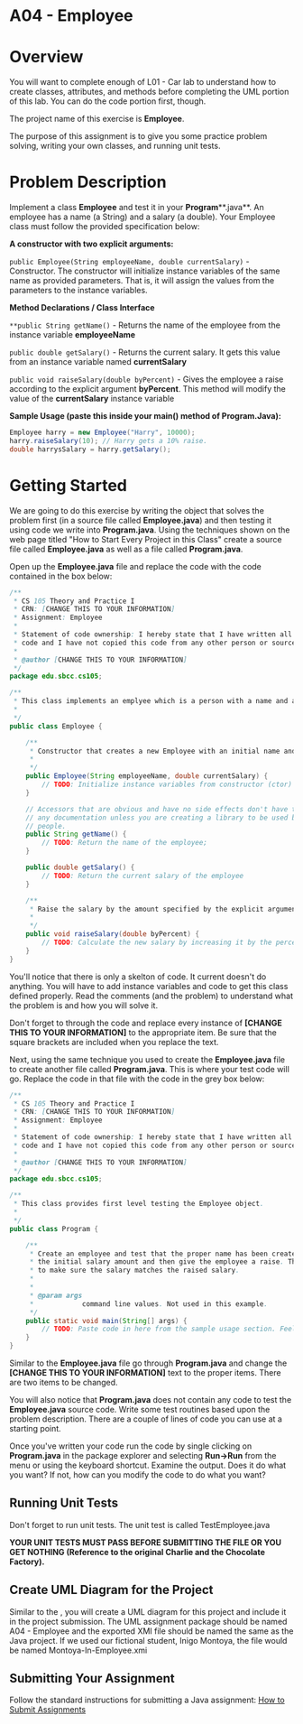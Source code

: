 # A04 - Employee

# Overview

You will want to complete enough of L01 - Car lab to understand how to create classes, attributes, and methods before completing the UML portion of this lab. You can do the code portion  first, though.

The project name of this exercise is **Employee**.

The purpose of this assignment is to give you some practice problem solving, writing your own classes, and running unit tests.

# Problem Description

Implement a class **Employee** and test it in your **Program****.java**. An employee has a name (a String) and a salary (a double). Your Employee class must follow the provided specification below:

**A constructor with two explicit arguments:**

`public Employee(String employeeName, double currentSalary)` - Constructor. The constructor will initialize instance variables of the same name as provided parameters. That is, it will assign the values from the parameters to the instance variables.

**Method Declarations / Class Interface**

`**public String getName()` - Returns the name of the employee from the instance variable **employeeName**

`public double getSalary()` - Returns the current salary. It gets this value from an instance variable named **currentSalary**

`public void raiseSalary(double byPercent)` - Gives the employee a raise according to the explicit argument **byPercent**. This method will modify the value of the **currentSalary** instance variable

**Sample Usage (paste this inside your main() method of Program.Java):**

```java
Employee harry = new Employee("Harry", 10000);
harry.raiseSalary(10); // Harry gets a 10% raise.
double harrysSalary = harry.getSalary();
```

# Getting Started

We are going to do this exercise by writing the object that solves the problem first (in a source file called **Employee.java**) and then testing it using code we write into **Program.java**. Using the techniques shown on the web page titled "How to Start Every Project in this Class" create a source file called **Employee.java** as well as a file called **Program.java**.

Open up the **Employee.java** file and replace the code with the code contained in the box below:

```java
/**
 * CS 105 Theory and Practice I
 * CRN: [CHANGE THIS TO YOUR INFORMATION]
 * Assignment: Employee
 * 
 * Statement of code ownership: I hereby state that I have written all of this
 * code and I have not copied this code from any other person or source.
 * 
 * @author [CHANGE THIS TO YOUR INFORMATION]
 */
package edu.sbcc.cs105;

/**
 * This class implements an emplyee which is a person with a name and a salary.
 *
 */
public class Employee {

    /**
     * Constructor that creates a new Employee with an initial name and salary.
     * 
     */
    public Employee(String employeeName, double currentSalary) {
		// TODO: Initialize instance variables from constructor (ctor) parameters
    }

    // Accessors that are obvious and have no side effects don't have to have
    // any documentation unless you are creating a library to be used by other
    // people.
    public String getName() {
		// TODO: Return the name of the employee;
    }

    public double getSalary() {
		// TODO: Return the current salary of the employee
    }

    /**
     * Raise the salary by the amount specified by the explicit argument.
     * 
     */
    public void raiseSalary(double byPercent) {
		// TODO: Calculate the new salary by increasing it by the percent passed in as a method argument
    }
}
```

You'll notice that there is only a skelton of code. It current doesn't do anything. You will have to add instance variables and code to get this class defined properly. Read the comments (and the problem) to understand what the problem is and how you will solve it.

Don't forget to through the code and replace every instance of **[CHANGE THIS TO YOUR INFORMATION]** to the appropriate item. Be sure that the square brackets are included when you replace the text.

Next, using the same technique you used to create the **Employee.java** file to create another file called **Program.java**. This is where your test code will go. Replace the code in that file with the code in the grey box below:

```java
/**
 * CS 105 Theory and Practice I
 * CRN: [CHANGE THIS TO YOUR INFORMATION]
 * Assignment: Employee
 * 
 * Statement of code ownership: I hereby state that I have written all of this
 * code and I have not copied this code from any other person or source.
 * 
 * @author [CHANGE THIS TO YOUR INFORMATION]
 */
package edu.sbcc.cs105;

/**
 * This class provides first level testing the Employee object.
 *
 */
public class Program {

    /**
     * Create an employee and test that the proper name has been created. Test
     * the initial salary amount and then give the employee a raise. Then check
     * to make sure the salary matches the raised salary.
     * 
     * 
     * @param args
     *            command line values. Not used in this example.
     */
    public static void main(String[] args) {
		// TODO: Paste code in here from the sample usage section. Feel free to adjust things like the salary and percent raised
    }
}
```

Similar to the **Employee.java** file go through **Program.java** and change the **[CHANGE THIS TO YOUR INFORMATION]** text to the proper items. There are two items to be changed.

You will also notice that **Program.java** does not contain any code to test the **Employee.java** source code. Write some test routines based upon the problem description. There are a couple of lines of code you can use at a starting point.

Once you've written your code run the code by single clicking on **Program.java** in the package explorer and selecting **Run->Run** from the menu or using the keyboard shortcut. Examine the output. Does it do what you want? If not, how can you modify the code to do what you want?

## Running Unit Tests

Don't forget to run unit tests. The unit test is called TestEmployee.java

**YOUR UNIT TESTS MUST PASS BEFORE SUBMITTING THE FILE OR YOU GET NOTHING (Reference to the original Charlie and the Chocolate Factory).**

## Create UML Diagram for the Project

Similar to the , you will create a UML diagram for this project and include it in the project submission. The UML assignment package should be named A04 - Employee and the exported XMI file should be named the same as the Java project. If we used our fictional student, Inigo Montoya, the file would be named Montoya-In-Employee.xmi

## Submitting Your Assignment

Follow the standard instructions for submitting a Java assignment: [How to Submit Assignments](https://canvas.sbcc.edu/courses/25771/pages/how-to-submit-assignments-new?module_item_id=761292)
